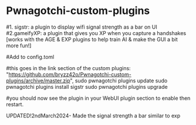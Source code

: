 # Pwnagotchi-custom-plugins
#1. sigstr: a plugin to display wifi signal strength as a bar on UI
#2.gameifyXP: a plugin that gives you XP when you capture a handshakes [works with the AGE & EXP plugins to help train AI & make the GUI a bit more fun!]

#Add to config.toml

#this goes in the link section of the custom plugins: "https://github.com/bryzz42o/Pwnagotchi-custom-plugins/archive/master.zip",
sudo pwnagotchi plugins update
sudo pwnagotchi plugins install sigstr
sudo pwnagotchi plugins upgrade

#you should now see the plugin in your WebUI plugin section to enable then restart.

UPDATED!2ndMarch2024- Made the signal strength a bar similar to exp
